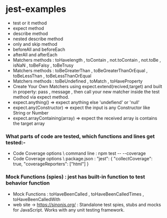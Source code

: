 # jest-examples

- test or it method 
- expect method
- describe method 
- nested describe method 
- only and skip method 
- beforeAll and beforeEach
- afterAll and afterEach
- Matchers methods : toHavelength , toContain , not.toContain , not.toBe , isNaN , toBeFalsy , toBeTrusy
- Matchers methods : toBeGreaterThan , toBeGreaterThanOrEqual , toBeLessThan , toBeLessThanOrEqual 
- Matchers methods : toBeUndefined , toMatch , toHaveProperty
- Create Your Own Matchers using expect.extend(recived,target) and built in property: pass , message , then call your new matcher inside the test method via expect method.
- expect.anything() => expect anything else 'undefiend' or 'null'
- expect.any(Constructor) => expect the input is any Constructor like String or Number
- expect.arrayContaining(array) => expect the received array is contains the target array
### What parts of code are tested, which functions and lines get tested:-
 - Code Coverage options \ command line : npm test -- --coverage
 - Code Coverage options \ package.json : "jest": { "collectCoverage": true, "coverageReporters": ["html"]  }
### Mock Functions (spies) : jest has built-in function to test behavior function
- Mock Functions : toHaveBeenCalled , toHaveBeenCalledTimes , toHaveBeenCalledWith
- web site -> https://sinonjs.org/ : Standalone test spies, stubs and mocks for JavaScript.
Works with any unit testing framework.